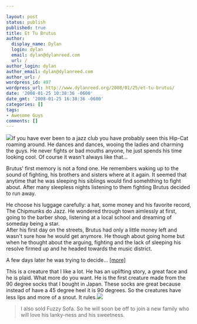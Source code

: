 ```yaml
---

layout: post
status: publish
published: true
title: Et Tu Brutus
author:
  display_name: Dylan
  login: dylan
  email: dylan@dylanreed.com
  url: /
author_login: dylan
author_email: dylan@dylanreed.com
author_url: /
wordpress_id: 497
wordpress_url: http://www.dylanreed.org/2008/01/25/et-tu-brutus/
date: '2008-01-25 10:38:36 -0600'
date_gmt: '2008-01-25 16:38:36 -0600'
categories: []
tags:
- Awesome Guys
comments: []
---
```


[![][1]][1]If you have ever been to a jazz club you have probably seen this Hip-Cat roaming around. He dances and dances, wooing the ladies and charming the guys. He never fights or bad mouths anyone, he just spends his time looking cool. Of course it wasn't always like that...

   [1]: http://images.etsy.com/all_images/a/a7a/153/il_430xN.18164608.jpg

  
Brutus' first memory is not a fond one. He remembers waking up to the sound of fighting, his brothers and sisters where at it again. It seemed that anytime that he was sleeping his siblings would find somehthing to fight about. After many sleepless nights listening to them fighting Brutus decided to run away. 

  
He choose his luggage carefully: a hat, some money and his favorite record, The Chipmunks do Jazz. He wondered through town aimlessly at first, going to the barber shop, listening at a local school and dreaming of someday being a star.   
After his first day on the streets, Brutus had only a little money left and wasn't sure how he would get anymore. He though about going home but when he thought about the arguing, fighting and the lack of sleeping his resolve firmed up and he headed towards the music district. 

A few days later he was trying to decide... [[more]][2] 

   [2]: http://www.etsy.com/view_listing.php?listing_id=9139520

This is a creature that I like a lot. He has an uplifting story, a great face and he is plaid. What more do you want. He is the first creature made from the 90 degree socks that I bought in Japan. These socks are great because instead of have a 45 degree heel it is 90 degrees. So the creatures have less lips and more of a snout. It rules.[![][3]][4]

   [3]: http://images.etsy.com/all_images/4/4e2/121/il_430xN.18045869.jpg
   [4]: http://awesomeguy.etsy.com

  


> I also sold Fuzzy Sofa. So he will soon be off to join a new family who will love his lanky-ness and his sweetness.
